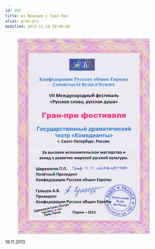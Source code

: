 ```yaml
---
id: 292
title: из Франции с Гран-При
alias: gran-pri
modified: 2013-11-19 19:00:08
---
```


<figure><img src="images/stories/random/granpri iz pariza.jpg" /></figure>

18.11.2013

